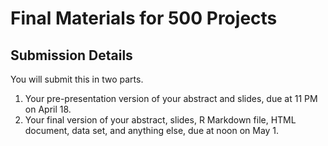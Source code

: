# Final Materials for 500 Projects

## Submission Details

You will submit this in two parts.

1. Your pre-presentation version of your abstract and slides, due at 11 PM on April 18.
2. Your final version of your abstract, slides, R Markdown file, HTML document, data set, and anything else, due at noon on May 1.
